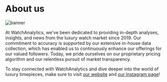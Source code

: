 # About us

![banner](https://watchanalytics.io/cdn-cgi/imagedelivery/Wa-Bq9Mdz0O45X2fZTeLtQ/d7962322-9739-408b-6881-3b90ca512a00/public)

At WatchAnalytics, we've been dedicated to providing in-depth analyses, insights, and news from the luxury watch market since 2019.
Our commitment to accuracy is supported by our extensive in-house data collection, which has enabled us to continuously enhance our offerings for our valued followers.
Today, we pride ourselves on our proprietary pricing algorithm and our relentless pursuit of market transparency.

To stay connected with WatchAnalytics and dive deeper into the world of luxury timepieces, make sure to visit [our website](https://watchanalytics.io/) and [our Instagram page](https://www.instagram.com/watchanalytics/)!
